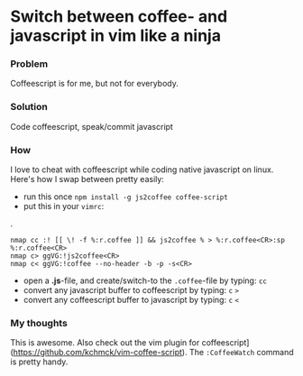 Switch between coffee- and javascript in vim like a ninja
=========================================================

### Problem

Coffeescript is for me, but not for everybody.

### Solution 

Code coffeescript, speak/commit javascript 

### How

I love to cheat with coffeescript while coding native javascript on linux.
Here's how I swap between pretty easily:

* run this once `npm install -g js2coffee coffee-script` 
* put this in your `vimrc`:

.

    nmap cc :! [[ \! -f %:r.coffee ]] && js2coffee % > %:r.coffee<CR>:sp %:r.coffee<CR>                                                                          
    nmap c> ggVG:!js2coffee<CR>
    nmap c< ggVG:!coffee --no-header -b -p -s<CR> 


* open a __.js__-file, and create/switch-to the `.coffee`-file by typing: `cc`
* convert any javascript buffer to coffeescript by typing: `c` `>`
* convert any coffeescript buffer to javascript by typing: `c` `<`

### My thoughts 

This is awesome.
Also check out the vim plugin for coffeescript](https://github.com/kchmck/vim-coffee-script).
The `:CoffeeWatch` command is pretty handy.
